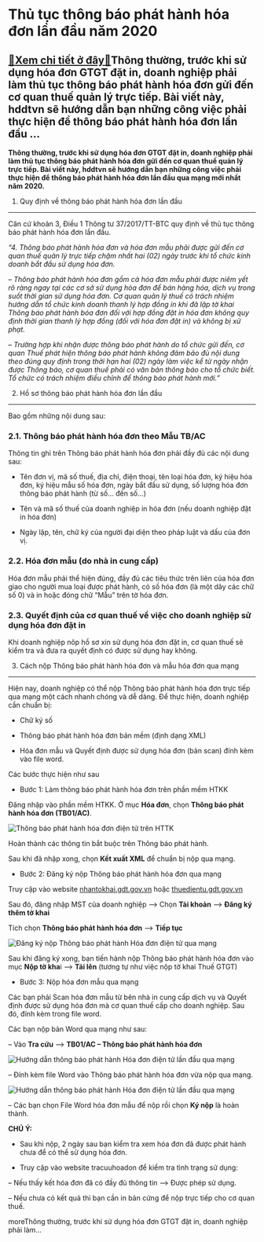 Thủ tục thông báo phát hành hóa đơn lần đầu năm 2020
====================================================

[:gift:Xem chi tiết ở đây:gift:](https://hddtvn.com/thu-tuc-thong-bao-phat-hanh-hoa-don-lan-dau-nam-2020/)Thông thường, trước khi sử dụng hóa đơn GTGT đặt in, doanh nghiệp phải làm thủ tục thông báo phát hành hóa đơn gửi đến cơ quan thuế quản lý trực tiếp. Bài viết này, hddtvn sẽ hướng dẫn bạn những công việc phải thực hiện để thông báo phát hành hóa đơn lần đầu …
--------------------------------------------------------------------------------------------------------------------------------------------------------------------------------------------------------------------------------------------------------------------

**Thông thường, trước khi sử dụng hóa đơn GTGT đặt in, doanh nghiệp phải làm thủ tục thông báo phát hành hóa đơn gửi đến cơ quan thuế quản lý trực tiếp. Bài viết này, hddtvn sẽ hướng dẫn bạn những công việc phải thực hiện để thông báo phát hành hóa đơn lần đầu qua mạng mới nhất năm 2020.**


1. Quy định về thông báo phát hành hóa đơn lần đầu
--------------------------------------------------


Căn cứ khoản 3, Điều 1 Thông tư 37/2017/TT-BTC quy định về thủ tục thông báo phát hành hóa đơn lần đầu.


*“4. Thông báo phát hành hóa đơn và hóa đơn mẫu phải được gửi đến cơ quan thuế quản lý trực tiếp chậm nhất hai (02) ngày trước khi tổ chức kinh doanh bắt đầu sử dụng hóa đơn.*


*– Thông báo phát hành hóa đơn gồm cả hóa đơn mẫu phải được niêm yết rõ ràng ngay tại các cơ sở sử dụng hóa đơn để bán hàng hóa, dịch vụ trong suốt thời gian sử dụng hóa đơn. Cơ quan quản lý thuế có trách nhiệm hướng dẫn tổ chức kinh doanh thanh lý hợp đồng in khi đã lập tờ khai Thông báo phát hành bóa đơn đối với hợp đồng đặt in hóa đơn không quy định thời gian thanh lý hợp đồng (đối với hóa đơn đặt in) và không bị xử phạt.*


– *Trường hợp khi nhận được thông báo phát hành do tổ chức gửi đến, cơ quan Thuế phát hiện thông báo phát hành không đảm bảo đủ nội dung theo đúng quy định trong thời hạn hai (02) ngày làm việc kể từ ngày nhận được Thông báo, cơ quan thuế phải có văn bản thông báo cho tổ chức biết. Tổ chức có trách nhiệm điều chỉnh để thông báo phát hành mới.”*


2. Hồ sơ thông báo phát hành hóa đơn lần đầu
--------------------------------------------


Bao gồm những nội dung sau:


### 2.1. Thông báo phát hành hóa đơn theo Mẫu TB/AC


Thông tin ghi trên Thông báo phát hành hóa đơn phải đầy đủ các nội dung sau:




* Tên đơn vị, mã số thuế, địa chỉ, điện thoại, tên loại hóa đơn, ký hiệu hóa đơn, ký hiệu mẫu số hóa đơn, ngày bắt đầu sử dụng, số lượng hóa đơn thông báo phát hành (từ số… đến số…)

* Tên và mã số thuế của doanh nghiệp in hóa đơn (nếu doanh nghiệp đặt in hóa đơn)

* Ngày lập, tên, chữ ký của người đại diện theo pháp luật và dấu của đơn vị.



### 2.2. Hóa đơn mẫu (do nhà in cung cấp)


Hóa đơn mẫu phải thể hiện đúng, đầy đủ các tiêu thức trên liên của hóa đơn giao cho người mua loại được phát hành, có số hóa đơn (là một dãy các chữ số 0) và in hoặc đóng chữ “Mẫu” trên tờ hóa đơn.


### 2.3. Quyết định của cơ quan thuế về việc cho doanh nghiệp sử dụng hóa đơn đặt in


Khi doanh nghiệp nôp hồ sơ xin sử dụng hóa đơn đặt in, cơ quan thuế sẽ kiểm tra và đưa ra quyết định có được sử dụng hay không.


3. Cách nộp Thông báo phát hành hóa đơn và mẫu hóa đơn qua mạng
---------------------------------------------------------------


Hiện nay, doanh nghiệp có thể nộp Thông báo phát hành hóa đơn trực tiếp qua mạng một cách nhanh chóng và dễ dàng. Để thực hiện, doanh nghiệp cần chuẩn bị:




* Chữ ký số

* Thông báo phát hành hóa đơn bản mềm (định dạng XML)

* Hóa đơn mẫu và Quyết định được sử dụng hóa đơn (bản scan) đính kèm vào file word.



Các bước thực hiện như sau




* Bước 1: Làm thông báo phát hành hóa đơn trên phần mềm HTKK



Đăng nhập vào phần mềm HTKK. Ở mục **Hóa đơn**, chọn **Thông báo phát hành hóa đơn (TB01/AC)**.


![Thông báo phát hành hóa đơn điện tử trên HTTK](https://hddtvn.com/wp-content/uploads/2021/01/1-compressed.jpg)


Hoàn thành các thông tin bắt buộc trên Thông báo phát hành.


Sau khi đã nhập xong, chọn **Kết xuất XML** để chuẩn bị nộp qua mạng.




* Bước 2: Đăng ký nộp Thông báo phát hành hóa đơn qua mạng



Truy cập vào website [nhantokhai.gdt.gov.vn](http://nhantokhai.gdt.gov.vn/ihtkk_nnt/home_public.jsp) hoặc [thuedientu.gdt.gov.vn](https://thuedientu.gdt.gov.vn/etaxnnt/Request?&dse_sessionId=5hkbyEv1y3NAbsx3k2rIdD2&dse_applicationId=-1&dse_pageId=2&dse_operationName=corpIndexProc&dse_errorPage=error_page.jsp&dse_processorState=initial&dse_nextEventName=start)


Sau đó, đăng nhập MST của doanh nghiệp –> Chọn **Tài khoản** –> **Đăng ký thêm tờ khai**


Tích chọn **Thông báo phát hành hóa đơn** –> **Tiếp tục**


![Đăng ký nộp Thông báo phát hành Hóa đơn điện tử qua mạng](https://hddtvn.com/wp-content/uploads/2021/01/94831634.jpg)


Sau khi đăng ký xong, bạn tiến hành nộp Thông báo phát hành hóa đơn vào mục **Nộp tờ kha**i –> **Tải lên** (tương tự như việc nộp tờ khai Thuế GTGT)




* Bước 3: Nộp hóa đơn mẫu qua mạng



Các bạn phải Scan hóa đơn mẫu từ bên nhà in cung cấp dịch vụ và Quyết định được sử dụng hóa đơn mà cơ quan thuế cấp cho doanh nghiệp. Sau đó, đính kèm trong file word.


Các bạn nộp bản Word qua mạng như sau:


– Vào **Tra cứu** –> **TB01/AC – Thông báo phát hành hóa đơn**


![Hướng dẫn thông báo phát hành Hóa đơn điện tử lần đầu qua mạng](https://hddtvn.com/wp-content/uploads/2021/01/ThC3AAm-tE1BB9D-khai-hoC3A1-C491C6A1n-C491iE1BB87n-tE1BBAD-1-compressed.jpg)


– Đính kèm file Word vào Thông báo phát hành hóa đơn vừa nộp qua mạng.


![Hướng dẫn thông báo phát hành Hóa đơn điện tử lần đầu qua mạng](https://hddtvn.com/wp-content/uploads/2021/01/C491C3ADnh-kC3A8m-hoC3A1-C491C6A1n-mE1BAABu-hoC3A1-C491C6A1n-C491iE1BB87n-tE1BBAD-compressed.jpg)


– Các bạn chọn File Word hóa đơn mẫu để nộp rồi chọn **Ký nộp** là hoàn thành.


**CHÚ Ý:**




* Sau khi nộp, 2 ngày sau bạn kiểm tra xem hóa đơn đã được phát hành chưa để có thể sử dụng hóa đơn.

* Truy cập vào website tracuuhoadon để kiểm tra tình trạng sử dụng:



– Nếu thấy kết hóa đơn đã có đầy đủ thông tin –> Được phép sử dụng.


– Nếu chưa có kết quả thì bạn cần in bản cứng để nộp trực tiếp cho cơ quan thuế.



moreThông thường, trước khi sử dụng hóa đơn GTGT đặt in, doanh nghiệp phải làm…

